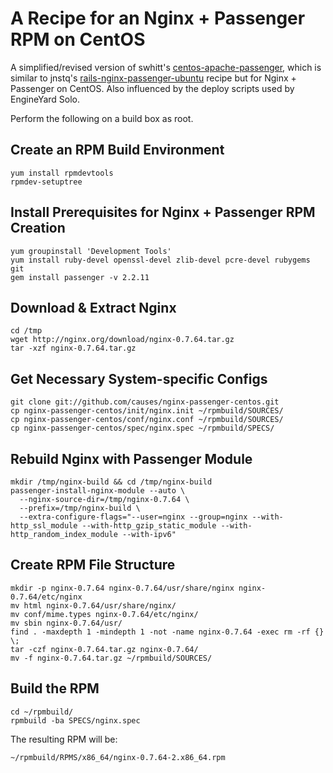 # A Recipe for an Nginx + Passenger RPM on CentOS

A simplified/revised version of swhitt's [centos-apache-passenger][cap], which
is similar to jnstq's [rails-nginx-passenger-ubuntu][rnpu] recipe but for
Nginx + Passenger on CentOS. Also influenced by the deploy scripts used by
EngineYard Solo.

  [cap]: http://github.com/swhitt/centos-apache-passenger
  [rnpu]: http://github.com/jnstq/rails-nginx-passenger-ubuntu

Perform the following on a build box as root.

## Create an RPM Build Environment

    yum install rpmdevtools
    rpmdev-setuptree

## Install Prerequisites for Nginx + Passenger RPM Creation

    yum groupinstall 'Development Tools'
    yum install ruby-devel openssl-devel zlib-devel pcre-devel rubygems git
    gem install passenger -v 2.2.11

## Download & Extract Nginx

    cd /tmp
    wget http://nginx.org/download/nginx-0.7.64.tar.gz
    tar -xzf nginx-0.7.64.tar.gz

## Get Necessary System-specific Configs

    git clone git://github.com/causes/nginx-passenger-centos.git
    cp nginx-passenger-centos/init/nginx.init ~/rpmbuild/SOURCES/
    cp nginx-passenger-centos/conf/nginx.conf ~/rpmbuild/SOURCES/
    cp nginx-passenger-centos/spec/nginx.spec ~/rpmbuild/SPECS/

## Rebuild Nginx with Passenger Module
    mkdir /tmp/nginx-build && cd /tmp/nginx-build
    passenger-install-nginx-module --auto \
      --nginx-source-dir=/tmp/nginx-0.7.64 \
      --prefix=/tmp/nginx-build \
      --extra-configure-flags="--user=nginx --group=nginx --with-http_ssl_module --with-http_gzip_static_module --with-http_random_index_module --with-ipv6"

## Create RPM File Structure
    mkdir -p nginx-0.7.64 nginx-0.7.64/usr/share/nginx nginx-0.7.64/etc/nginx
    mv html nginx-0.7.64/usr/share/nginx/
    mv conf/mime.types nginx-0.7.64/etc/nginx/
    mv sbin nginx-0.7.64/usr/
    find . -maxdepth 1 -mindepth 1 -not -name nginx-0.7.64 -exec rm -rf {} \;
    tar -czf nginx-0.7.64.tar.gz nginx-0.7.64/
    mv -f nginx-0.7.64.tar.gz ~/rpmbuild/SOURCES/

## Build the RPM
    cd ~/rpmbuild/
    rpmbuild -ba SPECS/nginx.spec

The resulting RPM will be:

    ~/rpmbuild/RPMS/x86_64/nginx-0.7.64-2.x86_64.rpm
